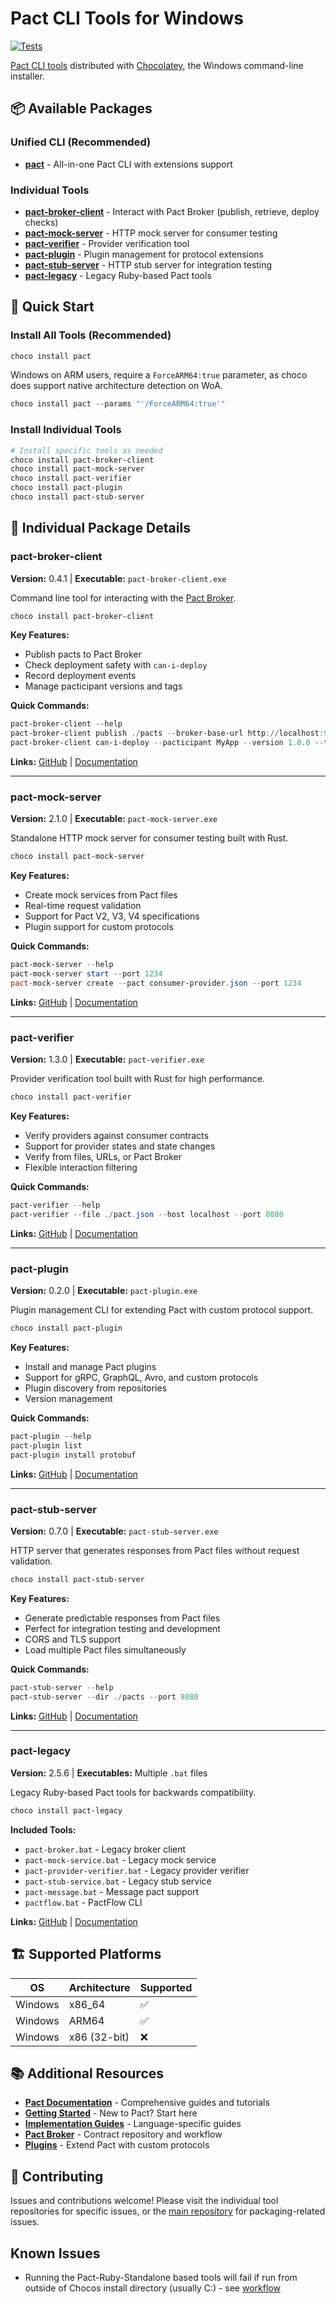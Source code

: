 ﻿# Pact CLI Tools for Windows

[![Tests](https://github.com/you54f/pact/actions/workflows/ci.yml/badge.svg)](https://github.com/you54f/pact/actions/workflows/ci.yml)

[Pact CLI tools](https://docs.pact.io/implementation_guides/cli) distributed with [Chocolatey](https://chocolatey.org/), the Windows command-line installer.

## 📦 Available Packages

### Unified CLI (Recommended)

- **[pact](https://community.chocolatey.org/packages/pact)** - All-in-one Pact CLI with extensions support

### Individual Tools

- **[pact-broker-client](#pact-broker-client)** - Interact with Pact Broker (publish, retrieve, deploy checks)
- **[pact-mock-server](#pact-mock-server)** - HTTP mock server for consumer testing
- **[pact-verifier](#pact-verifier)** - Provider verification tool
- **[pact-plugin](#pact-plugin)** - Plugin management for protocol extensions
- **[pact-stub-server](#pact-stub-server)** - HTTP stub server for integration testing
- **[pact-legacy](#pact-legacy)** - Legacy Ruby-based Pact tools

## 🚀 Quick Start

### Install All Tools (Recommended)

```powershell
choco install pact
```

Windows on ARM users, require a `ForceARM64:true` parameter, as choco does support native architecture detection on WoA.

```powershell
choco install pact --params "'/ForceARM64:true'"
```

### Install Individual Tools

```powershell
# Install specific tools as needed
choco install pact-broker-client
choco install pact-mock-server
choco install pact-verifier
choco install pact-plugin
choco install pact-stub-server
```

## 🔧 Individual Package Details

### pact-broker-client

**Version:** 0.4.1 | **Executable:** `pact-broker-client.exe`

Command line tool for interacting with the [Pact Broker](https://github.com/pact-foundation/pact_broker).

```powershell
choco install pact-broker-client
```

**Key Features:**

- Publish pacts to Pact Broker
- Check deployment safety with `can-i-deploy`
- Record deployment events
- Manage pacticipant versions and tags

**Quick Commands:**

```powershell
pact-broker-client --help
pact-broker-client publish ./pacts --broker-base-url http://localhost:9292 --auto-detect-version-properties
pact-broker-client can-i-deploy --pacticipant MyApp --version 1.0.0 --to production  --broker-base-url http://localhost:9292
```

**Links:** [GitHub](https://github.com/pact-foundation/pact-broker-cli) | [Documentation](https://docs.pact.io/pact_broker)

---

### pact-mock-server

**Version:** 2.1.0 | **Executable:** `pact-mock-server.exe`

Standalone HTTP mock server for consumer testing built with Rust.

```powershell
choco install pact-mock-server
```

**Key Features:**

- Create mock services from Pact files
- Real-time request validation
- Support for Pact V2, V3, V4 specifications
- Plugin support for custom protocols

**Quick Commands:**

```powershell
pact-mock-server --help
pact-mock-server start --port 1234
pact-mock-server create --pact consumer-provider.json --port 1234
```

**Links:** [GitHub](https://github.com/pact-foundation/pact-reference) | [Documentation](https://docs.pact.io/implementation_guides/rust/pact_mock_server_cli)

---

### pact-verifier

**Version:** 1.3.0 | **Executable:** `pact-verifier.exe`

Provider verification tool built with Rust for high performance.

```powershell
choco install pact-verifier
```

**Key Features:**

- Verify providers against consumer contracts
- Support for provider states and state changes
- Verify from files, URLs, or Pact Broker
- Flexible interaction filtering

**Quick Commands:**

```powershell
pact-verifier --help
pact-verifier --file ./pact.json --host localhost --port 8080
```

**Links:** [GitHub](https://github.com/pact-foundation/pact-reference) | [Documentation](https://docs.pact.io/provider/using_pact_verifier_cli)

---

### pact-plugin

**Version:** 0.2.0 | **Executable:** `pact-plugin.exe`

Plugin management CLI for extending Pact with custom protocol support.

```powershell
choco install pact-plugin
```

**Key Features:**

- Install and manage Pact plugins
- Support for gRPC, GraphQL, Avro, and custom protocols
- Plugin discovery from repositories
- Version management

**Quick Commands:**

```powershell
pact-plugin --help
pact-plugin list
pact-plugin install protobuf
```

**Links:** [GitHub](https://github.com/pact-foundation/pact-plugins) | [Documentation](https://docs.pact.io/plugins)

---

### pact-stub-server

**Version:** 0.7.0 | **Executable:** `pact-stub-server.exe`

HTTP server that generates responses from Pact files without request validation.

```powershell
choco install pact-stub-server
```

**Key Features:**

- Generate predictable responses from Pact files
- Perfect for integration testing and development
- CORS and TLS support
- Load multiple Pact files simultaneously

**Quick Commands:**

```powershell
pact-stub-server --help
pact-stub-server --dir ./pacts --port 8080
```

**Links:** [GitHub](https://github.com/pact-foundation/pact-stub-server) | [Documentation](https://docs.pact.io/getting_started/stubs)

---

### pact-legacy

**Version:** 2.5.6 | **Executables:** Multiple `.bat` files

Legacy Ruby-based Pact tools for backwards compatibility.

```powershell
choco install pact-legacy
```

**Included Tools:**

- `pact-broker.bat` - Legacy broker client
- `pact-mock-service.bat` - Legacy mock service
- `pact-provider-verifier.bat` - Legacy provider verifier
- `pact-stub-service.bat` - Legacy stub service
- `pact-message.bat` - Message pact support
- `pactflow.bat` - PactFlow CLI

**Links:** [GitHub](https://github.com/pact-foundation/ruby-standalone) | [Documentation](https://docs.pact.io)

## 🏗️ Supported Platforms

| OS      | Architecture | Supported |
|---------|-------------|-----------|
| Windows | x86_64      | ✅        |
| Windows | ARM64       | ✅        |
| Windows | x86 (32-bit)| ❌        |

## 📚 Additional Resources

- **[Pact Documentation](https://docs.pact.io)** - Comprehensive guides and tutorials
- **[Getting Started](https://docs.pact.io/getting_started/)** - New to Pact? Start here
- **[Implementation Guides](https://docs.pact.io/implementation_guides/)** - Language-specific guides
- **[Pact Broker](https://docs.pact.io/pact_broker/)** - Contract repository and workflow
- **[Plugins](https://docs.pact.io/plugins/)** - Extend Pact with custom protocols

## 🤝 Contributing

Issues and contributions welcome! Please visit the individual tool repositories for specific issues, or the [main repository](https://github.com/YOU54F/choco) for packaging-related issues.

## Known Issues

- Running the Pact-Ruby-Standalone based tools will fail if run from outside of Chocos install directory (usually C:) - see [workflow](https://github.com/YOU54F/choco/blob/013efb54cbef6f37c111b7849293a3f847d9064f/.github/workflows/ci.yml)
